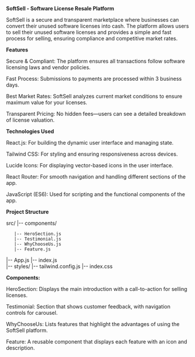 ******SoftSell - Software License Resale Platform******

SoftSell is a secure and transparent marketplace where businesses can convert their unused software licenses into cash. The platform allows users to sell their unused software licenses and provides a simple and fast process for selling, ensuring compliance and competitive market rates.

****Features****

Secure & Compliant: The platform ensures all transactions follow software licensing laws and vendor policies.

Fast Process: Submissions to payments are processed within 3 business days.

Best Market Rates: SoftSell analyzes current market conditions to ensure maximum value for your licenses.

Transparent Pricing: No hidden fees—users can see a detailed breakdown of license valuation.

****Technologies Used****

React.js: For building the dynamic user interface and managing state.

Tailwind CSS: For styling and ensuring responsiveness across devices.

Lucide Icons: For displaying vector-based icons in the user interface.

React Router: For smooth navigation and handling different sections of the app.

JavaScript (ES6): Used for scripting and the functional components of the app.

**Project Structure**

src/
  |-- components/  
  
       |-- HeroSection.js      
       |-- Testimonial.js      
       |-- WhyChooseUs.js      
       |-- Feature.js     
       
  |-- App.js
  |-- index.js  
  |-- styles/
      |-- tailwind.config.js
      |-- index.css
      
      
**Components:**

HeroSection: Displays the main introduction with a call-to-action for selling licenses.

Testimonial: Section that shows customer feedback, with navigation controls for carousel.

WhyChooseUs: Lists features that highlight the advantages of using the SoftSell platform.

Feature: A reusable component that displays each feature with an icon and description.
